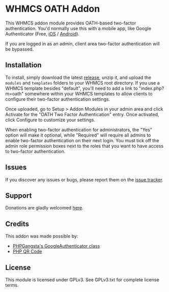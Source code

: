 # WHMCS OATH Addon

This WHMCS addon module provides OATH-based two-factor authentication. You'd normally use this with a mobile app, like Google Authenticator (Free, [iOS](https://itunes.apple.com/us/app/google-authenticator/id388497605?mt=8) / [Android](https://play.google.com/store/apps/details?id=com.google.android.apps.authenticator2&hl=en)).

If you are logged in as an admin, client area two-factor authentication will be bypassed.

## Installation

To install, simply download the latest [release](https://bitbucket.org/Doctor_McKay/whmcs-oath-addon/downloads), unzip it, and upload the `modules` and `templates` folders to your WHMCS root directory. If you use a WHMCS template besides "default", you'll need to add a link to "index.php?m=oath" somewhere within your WHMCS templates to allow clients to configure their two-factor authentication settings.

Once uploaded, go to Setup > Addon Modules in your admin area and click Activate for the "OATH Two Factor Authentication" entry. Once activated, click Configure to customize your settings.

When enabling two-factor authentication for administrators, the "Yes" option will make it optional, while "Required" will require all admins to enable two-factor authentication on their next login. You must tick off the admin role permission boxes next to the roles that you want to have access to two-factor authentication.

## Issues

If you discover any issues or bugs, please report them on the [issue tracker](https://bitbucket.org/Doctor_McKay/whmcs-oath-addon/issues?status=new&status=open).

## Support

Donations are gladly welcomed [here](https://www.doctormckay.com/donate.php).

## Credits

This addon was made possible by:

* [PHPGangsta's GoogleAuthenticator class](https://github.com/PHPGangsta/GoogleAuthenticator)
* [PHP QR Code](http://phpqrcode.sourceforge.net/)

## License

This module is licensed under GPLv3. See GPLv3.txt for complete license terms.